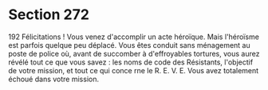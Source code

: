 # Section 272

192
Félicitations ! Vous venez d'accomplir un acte héroïque. Mais
l'héroïsme est parfois quelque peu déplacé. Vous êtes conduit
sans ménagement au poste de police où, avant de succomber à
d'effroyables tortures, vous aurez révélé tout ce que vous savez :
les noms de code des Résistants, l'objectif de votre mission, et
tout ce qui conce rne le R. E. V. E. Vous avez totalement échoué
dans votre mission.